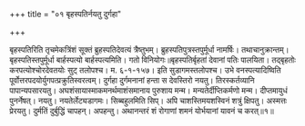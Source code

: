 +++
title = "०१ बृहस्पतिर्नयतु दुर्गहा"

+++

बृहस्पतिरिति तृचमेकत्रिंशं सूक्तं ब्रुहस्पतिदेवत्यं त्रैष्तुभम्। ब्रुहस्पतिपुत्रस्तपुर्मूर्धा नामर्षिः। तथाचानुक्रान्तम्। बृहस्पतिस्तपुर्मूर्धा बार्हस्पत्यो बार्हस्पत्यमिति। गतो विनियोगः॥बृहस्पतिर्बृहतां देवानां पतिः पालयिता। तद्बृहतोः करपत्योश्चोरदेवतयोः सुट् तलोपश्च। म. ६-१-१५७। इति सुडागमस्तलोपश्च। उभे वनस्पत्यादिष्विति पूर्वोत्तरपदयोर्युगपत्प्रक्रुतिस्वरत्वम्। दुर्गहा दुर्गमनानां हन्ता स देवस्तिरो नयतु। तिरस्कर्तव्यानि पापान्यपसारयतु। अघशंसायास्माकमनर्थमाशंसमानाय पुरुशाय मन्म। मन्यतेर्दीप्तिकर्मणो मन्म। दीप्तमायुधं पुनर्नेषत्। नयतु। नयतेर्लेट्यडागमः। सिब्बहुलमिति सिप्। अपि चाशस्तिमयशस्विनं शत्रुं क्षिपतु। अस्मत्तः प्रेरयतु। दुर्मतिं दुर्बुद्धिं चापहन्। अपहन्तु। अथानन्तरं शं रोगाणां शमनं योर्भयानां यावनं च करत्॥१॥